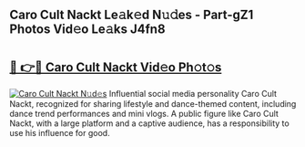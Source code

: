 ## Caro Cult Nackt Le𝚊k𝚎d N𝚞𝚍es - Part-gZ1 Photos Vid𝚎o Le𝚊ks J4fn8

# <h2><a href="http://fb9awnc.evod.top/?m=Caro+Cult+Nackt">🔗 👉🔴 Caro Cult Nackt Vid𝚎o Ph𝚘t𝚘s</a></h2>

[![Caro Cult Nackt N𝚞d𝚎s](https://i.imgur.com/8V9OHl7.gif)](http://fb9awnc.evod.top/?m=Caro+Cult+Nackt)
Influential social media personality Caro Cult Nackt, recognized for sharing lifestyle and dance-themed content, including dance trend performances and mini vlogs. A public figure like Caro Cult Nackt, with a large platform and a captive audience, has a responsibility to use his influence for good. 
